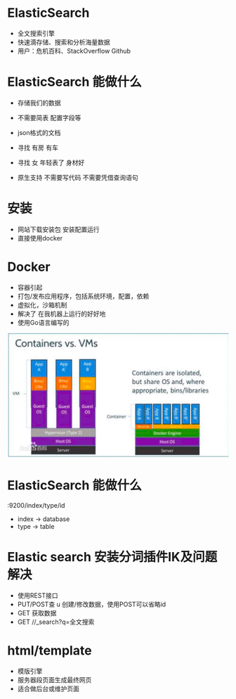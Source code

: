 # ElasticSearch

* 全文搜索引擎
* 快速滴存储、搜索和分析海量数据
* 用户：危机百科、StackOverflow Github


# ElasticSearch 能做什么

* 存储我们的数据

* 不需要简表 配置字段等
* json格式的文档

* 寻找 有房 有车
* 寻找 女 年轻表了 身材好 
* 原生支持 不需要写代码 不需要凭借查询语句


# 安装
* 网站下载安装包  安装配置运行
* 直接使用docker


# Docker
* 容器引起
* 打包/发布应用程序，包括系统环境，配置，依赖
* 虚拟化，沙箱机制
* 解决了 在我机器上运行的好好地
* 使用Go语言编写的

![](.14.notebook_images/ede5f449.png)



# ElasticSearch 能做什么

<server>:9200/index/type/id

* index -> database 
* type -> table


# Elastic search 安装分词插件IK及问题解决


* 使用REST接口
* PUT/POST查 u 创建/修改数据，使用POST可以省略id
* GET 获取数据
* GET <index>/<type>/_search?q=全文搜索

# html/template

* 模版引擎
* 服务器段页面生成最终网页
* 适合做后台或维护页面
